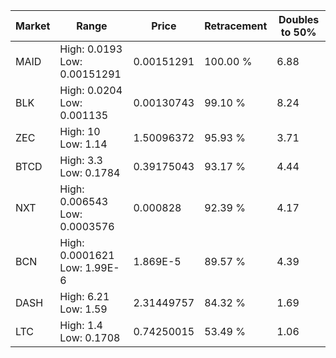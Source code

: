 | Market | Range | Price| Retracement | Doubles to 50% |
| --- | --- | --- | --- | --- |
| MAID | High: 0.0193<br />Low: 0.00151291 | 0.00151291 | 100.00 % | 6.88 |
| BLK | High: 0.0204<br />Low: 0.001135 | 0.00130743 | 99.10 % | 8.24 |
| ZEC | High: 10<br />Low: 1.14 | 1.50096372 | 95.93 % | 3.71 |
| BTCD | High: 3.3<br />Low: 0.1784 | 0.39175043 | 93.17 % | 4.44 |
| NXT | High: 0.006543<br />Low: 0.0003576 | 0.000828 | 92.39 % | 4.17 |
| BCN | High: 0.0001621<br />Low: 1.99E-6 | 1.869E-5 | 89.57 % | 4.39 |
| DASH | High: 6.21<br />Low: 1.59 | 2.31449757 | 84.32 % | 1.69 |
| LTC | High: 1.4<br />Low: 0.1708 | 0.74250015 | 53.49 % | 1.06 |
